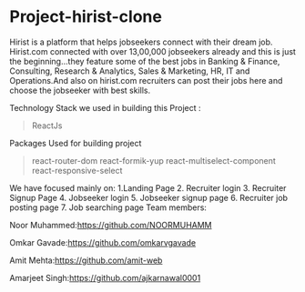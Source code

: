 # Project-hirist-clone
Hirist is a platform that helps jobseekers connect with their dream job. Hirist.com connected with over 13,00,000 jobseekers already and this is just the beginning...they feature some of the best jobs in Banking & Finance, Consulting, Research & Analytics, Sales & Marketing, HR, IT and Operations.And also on hirist.com recruiters can post their jobs here and choose the jobseeker with best skills.
             
Technology Stack we used in building this Project :

> ReactJs

Packages Used for building project
>react-router-dom
>react-formik-yup
>react-multiselect-component
>react-responsive-select

We have focused mainly on:
1.Landing Page
2. Recruiter login
3. Recruiter Signup Page 
4. Jobseeker login
5. Jobseeker signup page
6. Recruiter job posting page 
7. Job searching page 
Team members:

Noor Muhammed:https://github.com/NOORMUHAMM

Omkar Gavade:https://github.com/omkarvgavade

Amit Mehta:https://github.com/amit-web

Amarjeet Singh:https://github.com/ajkarnawal0001
